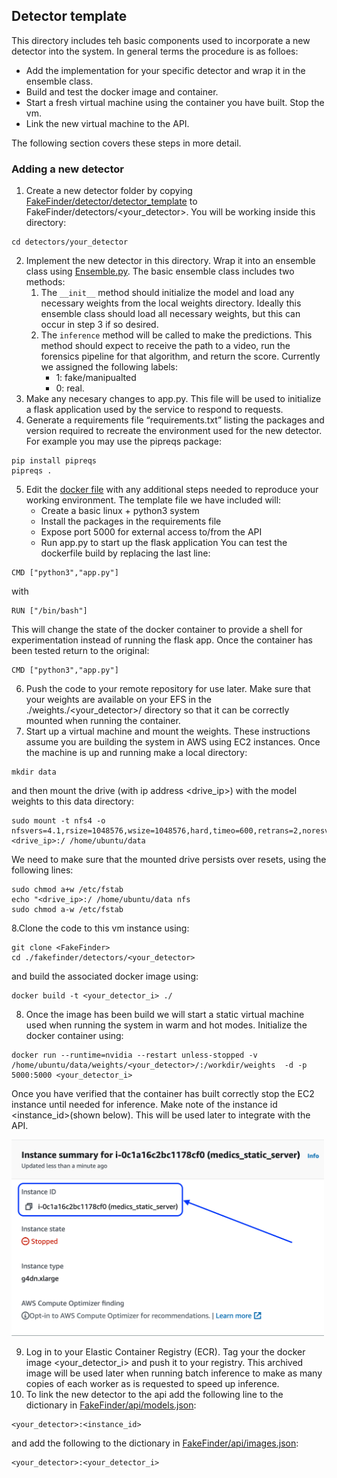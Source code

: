 ## Detector template
This directory includes teh basic components used to incorporate a new detector into the system.  In general terms the procedure is as folloes:
- Add the implementation for your specific detector and wrap it in the ensemble class.
- Build and test the docker image and container.
- Start a fresh virtual machine using the container you have built.  Stop the vm.
- Link the new virtual machine to the API.

The following section covers these steps in more detail.
### Adding a new detector

1. Create a new detector folder by copying [FakeFinder/detector/detector_template](https://github.com/IQTLabs/FakeFinder/tree/template/detectors/detector_template) to FakeFinder/detectors/<your_detector>. You will be working inside this directory:
```
cd detectors/your_detector
```
2. Implement the new detector in this directory.  Wrap it into an ensemble class using [Ensemble.py](https://github.com/IQTLabs/FakeFinder/blob/template/detectors/detector_template/ensemble.py).  The basic ensemble class includes two methods:
    1. The ```__init__``` method should initialize the model and load any necessary weights from the local weights directory.  Ideally this ensemble class should load all necessary weights, but this can occur in step 3 if so desired.
    2. The ```inference``` method will be called to make the predictions.  This method should expect to receive the path to a video, run the forensics pipeline for that algorithm, and return the score.  Currently we assigned the following labels:
        - 1: fake/manipualted 
        - 0: real.
3. Make any necesary changes to app.py.  This file will be used to initialize a flask application used by the service to respond to requests.
4. Generate a requirements file “requirements.txt” listing the packages and version required to recreate the environment used for the new detector.  For example you may use the pipreqs package: 
```
pip install pipreqs
pipreqs . 
```
5. Edit the [docker file](https://github.com/IQTLabs/FakeFinder/blob/template/detectors/detector_template/Dockerfile) with any additional steps needed to reproduce your working environment.  The template file we have included will:
    - Create a basic linux + python3 system
    - Install the packages in the requirements file
    - Expose port 5000 for external access to/from the API
    - Run app.py to start up the flask application
You can test the dockerfile build by replacing the last line:
```
CMD ["python3","app.py"]
```
with 
```
RUN ["/bin/bash"]
```
This will change the state of the docker container to provide a shell for experimentation instead of running the flask app.  Once the container has been tested return to the original:
```
CMD ["python3","app.py"]
```
6. Push the code to your remote repository for use later.  Make sure that your weights are available on your EFS in the ./weights./<your_detector>/ directory so that it can be correctly mounted when running the container. 
7. Start up a virtual machine and mount the weights.  These instructions assume you are building the system in AWS using EC2 instances.  Once the machine is up and running make a local directory:
```
mkdir data
```
and then mount the drive (with ip address <drive_ip>) with the model weights to this data directory:
```
sudo mount -t nfs4 -o nfsvers=4.1,rsize=1048576,wsize=1048576,hard,timeo=600,retrans=2,noresvport <drive_ip>:/ /home/ubuntu/data
```
We need to make sure that the mounted drive persists over resets, using the following lines:
```
sudo chmod a+w /etc/fstab
echo "<drive_ip>:/ /home/ubuntu/data nfs
sudo chmod a-w /etc/fstab
```
8.Clone the code to this vm instance using:
```
git clone <FakeFinder>
cd ./fakefinder/detectors/<your_detector>
```
and build the associated docker image using:
```
docker build -t <your_detector_i> ./
```
8. Once the image has been build we will start a static virtual machine used when running the system in warm and hot modes. Initialize the docker container using:
```
docker run --runtime=nvidia --restart unless-stopped -v /home/ubuntu/data/weights/<your_detector>/:/workdir/weights  -d -p 5000:5000 <your_detector_i>
```
Once you have verified that the container has built correctly stop the EC2 instance until needed for inference.  Make note of the instance id <instance_id>(shown below).  This will be used later to integrate with the API.

<img src="./imgs/instance_id.png" alt="drawing" width="500"/>

9. Log in to your Elastic Container Registry (ECR).  Tag your the docker image <your_detector_i> and push it to your registry.  This archived image will be used later when running batch inference to make as many copies of each worker as is requested to speed up inference.
10. To link the new detector to the api add the following line to the dictionary in [FakeFinder/api/models.json](https://github.com/IQTLabs/FakeFinder/blob/main/api/models.json):
```
<your_detector>:<instance_id>
```
and add the following to the dictionary in [FakeFinder/api/images.json](FakeFinder/api/images.json):
```
<your_detector>:<your_detector_i>
```
